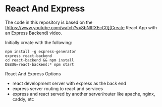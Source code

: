 # React And Express

The code in this repository is based on the
[https://www.youtube.com/watch?v=8bNlffXEcC0](Create React App with an Express Backend)
video.

Initially create with the following:

```
npm install -g express-generator
express react-backend
cd react-backend && npm install
DEBUG=react-backend:* npm start
```

React And Express Options

* react development server with express as the back end
* express server routing to react and services
* express and react served by another server/router like apache, nginx, caddy, etc
